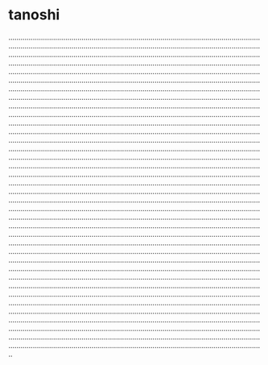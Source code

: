 # tanoshi
..............................................................................................................................................................................................................................................................................................................................................................................................................................................................................................................................................................................................................................................................................................................................................................................................................................................................................................................................................................................................................................................................................................................................................................................................................................................................................................................................................................................................................................................................................................................................................................................................................................................................................................................................................................................................................................................................................................................................................................................................................................................................................................................................................................................................................................................................................................................................................................................................................................................................................................................................................................................................................................................................................................................................................................................................................................................................................................................................................................................................................................................................................................................................................................................................................................................................................................................................................................................................................................................................................................................................................................................................................................................................................................................................................................................................................................................................................................................................................................................................................................................................................................................................................................................................................................................................................................................................................................................................................................................................................................................................................................................................................................................................................................................................................................................